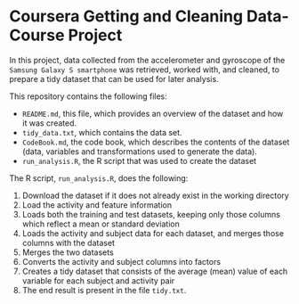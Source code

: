# Coursera Getting and Cleaning Data-Course Project


In this project, data collected from the accelerometer and gyroscope of the `Samsung Galaxy S smartphone` was retrieved, worked with, and cleaned, to prepare a tidy 
dataset that can be used for later analysis.

This repository contains the following files:

- `README.md`, this file, which provides an overview of the dataset and how it was created.
- `tidy_data.txt`, which contains the data set.
- `CodeBook.md`, the code book, which describes the contents of the dataset (data, variables and transformations used to generate the data).
- `run_analysis.R`, the R script that was used to create the dataset

The R script, `run_analysis.R`, does the following:

1. Download the dataset if it does not already exist in the working directory
2. Load the activity and feature information
3. Loads both the training and test datasets, keeping only those columns which reflect a mean or standard deviation
4. Loads the activity and subject data for each dataset, and merges those columns with the dataset
5. Merges the two datasets
6. Converts the activity and subject columns into factors
7. Creates a tidy dataset that consists of the average (mean) value of each variable for each subject and activity pair
8. The end result is present in the file `tidy.txt`.